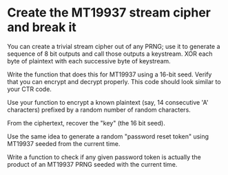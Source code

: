 # Create the MT19937 stream cipher and break it

You can create a trivial stream cipher out of any PRNG; use it to generate a sequence of 8 bit outputs and call those
outputs a keystream. XOR each byte of plaintext with each successive byte of keystream.

Write the function that does this for MT19937 using a 16-bit seed. Verify that you can encrypt and decrypt properly.
This code should look similar to your CTR code.

Use your function to encrypt a known plaintext (say, 14 consecutive 'A' characters) prefixed by a random number of
random characters.

From the ciphertext, recover the "key" (the 16 bit seed).

Use the same idea to generate a random "password reset token" using MT19937 seeded from the current time.

Write a function to check if any given password token is actually the product of an MT19937 PRNG seeded with the current
time.
